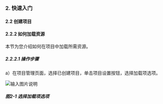 ### 2. 快速入门

#### 2.2 创建项目

#### 2.2.2 如何加载资源

本节为您介绍如何在项目中加载所需资源。

##### 2.2.2.1 操作步骤

a）在项目管理页面，选择已创建项目，单击项目设置按钮，选择加载项选项。

![输入图片说明](../../../../images/SoFlu%EF%BC%88%E5%90%8E%E7%AB%AF%EF%BC%89%E5%BC%80%E5%8F%91%E5%B9%B3%E5%8F%B0/1.%20%E6%9C%80%E6%96%B0%E7%89%88%E6%9C%AC%20-%20%E6%9B%B4%E6%96%B0%E6%97%A5%E6%9C%9F%20-%202022.10.08/2.%20%E5%BF%AB%E9%80%9F%E5%85%A5%E9%97%A8/2.%20%E5%88%9B%E5%BB%BA%E9%A1%B9%E7%9B%AE/2-1.png)

##### 图2-1 选择加载项选项
